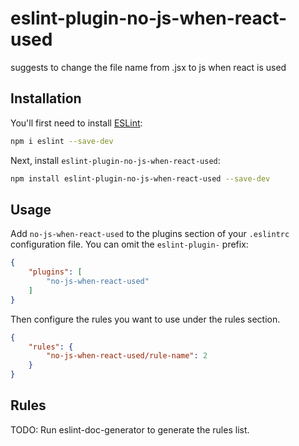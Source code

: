 # eslint-plugin-no-js-when-react-used

suggests to change the file name from .jsx to js when react is used

## Installation

You'll first need to install [ESLint](https://eslint.org/):

```sh
npm i eslint --save-dev
```

Next, install `eslint-plugin-no-js-when-react-used`:

```sh
npm install eslint-plugin-no-js-when-react-used --save-dev
```

## Usage

Add `no-js-when-react-used` to the plugins section of your `.eslintrc` configuration file. You can omit the `eslint-plugin-` prefix:

```json
{
    "plugins": [
        "no-js-when-react-used"
    ]
}
```


Then configure the rules you want to use under the rules section.

```json
{
    "rules": {
        "no-js-when-react-used/rule-name": 2
    }
}
```

## Rules

<!-- begin auto-generated rules list -->
TODO: Run eslint-doc-generator to generate the rules list.
<!-- end auto-generated rules list -->



